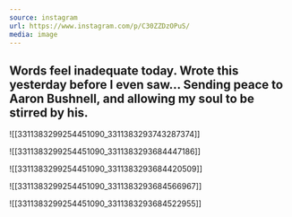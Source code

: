 ```yaml
---
source: instagram
url: https://www.instagram.com/p/C30ZZDzOPuS/
media: image
---
```


## Words feel inadequate today. Wrote this yesterday before I even saw… Sending peace to Aaron Bushnell, and allowing my soul to be stirred by his.

![[3311383299254451090_3311383293743287374]]

![[3311383299254451090_3311383293684447186]]

![[3311383299254451090_3311383293684420509]]

![[3311383299254451090_3311383293684566967]]

![[3311383299254451090_3311383293684522955]]


